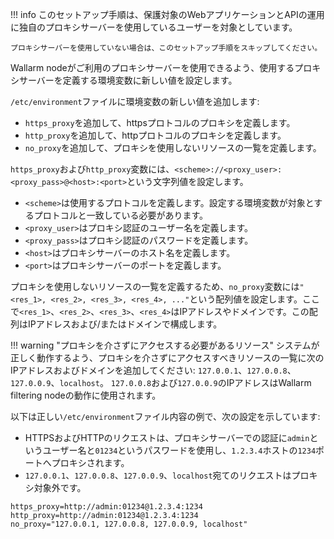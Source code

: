 !!! info
    このセットアップ手順は、保護対象のWebアプリケーションとAPIの運用に独自のプロキシサーバーを使用しているユーザーを対象としています。
    
    プロキシサーバーを使用していない場合は、このセットアップ手順をスキップしてください。

Wallarm nodeがご利用のプロキシサーバーを使用できるよう、使用するプロキシサーバーを定義する環境変数に新しい値を設定します。

`/etc/environment`ファイルに環境変数の新しい値を追加します:
*   `https_proxy`を追加して、httpsプロトコルのプロキシを定義します。
*   `http_proxy`を追加して、httpプロトコルのプロキシを定義します。
*   `no_proxy`を追加して、プロキシを使用しないリソースの一覧を定義します。

`https_proxy`および`http_proxy`変数には、`<scheme>://<proxy_user>:<proxy_pass>@<host>:<port>`という文字列値を設定します。
* `<scheme>`は使用するプロトコルを定義します。設定する環境変数が対象とするプロトコルと一致している必要があります。
* `<proxy_user>`はプロキシ認証のユーザー名を定義します。
* `<proxy_pass>`はプロキシ認証のパスワードを定義します。
* `<host>`はプロキシサーバーのホスト名を定義します。
* `<port>`はプロキシサーバーのポートを定義します。

プロキシを使用しないリソースの一覧を定義するため、`no_proxy`変数には`"<res_1>, <res_2>, <res_3>, <res_4>, ..."`という配列値を設定します。ここで`<res_1>`、`<res_2>`、`<res_3>`、`<res_4>`はIPアドレスやドメインです。この配列はIPアドレスおよび/またはドメインで構成します。

!!! warning "プロキシを介さずにアクセスする必要があるリソース"
    システムが正しく動作するよう、プロキシを介さずにアクセスすべきリソースの一覧に次のIPアドレスおよびドメインを追加してください: `127.0.0.1`、`127.0.0.8`、`127.0.0.9`、`localhost`。
    `127.0.0.8`および`127.0.0.9`のIPアドレスはWallarm filtering nodeの動作に使用されます。

以下は正しい`/etc/environment`ファイル内容の例で、次の設定を示しています:
*   HTTPSおよびHTTPのリクエストは、プロキシサーバーでの認証に`admin`というユーザー名と`01234`というパスワードを使用し、`1.2.3.4`ホストの`1234`ポートへプロキシされます。
*   `127.0.0.1`、`127.0.0.8`、`127.0.0.9`、`localhost`宛てのリクエストはプロキシ対象外です。

```
https_proxy=http://admin:01234@1.2.3.4:1234
http_proxy=http://admin:01234@1.2.3.4:1234
no_proxy="127.0.0.1, 127.0.0.8, 127.0.0.9, localhost"
```